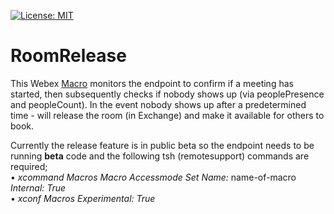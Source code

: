 [![License: MIT](https://img.shields.io/badge/License-MIT-blue.svg)](https://opensource.org/licenses/MIT)
# RoomRelease
This Webex [Macro](https://github.com/dhenwood/RoomRelease/blob/main/RoomRelease.js) monitors the endpoint to confirm if a meeting has started, then subsequently checks if nobody shows up (via peoplePresence and peopleCount). In the event nobody shows up after a predetermined time - will release the room (in Exchange) and make it available for others to book.

Currently the release feature is in public beta so the endpoint needs to be running <b>beta</b> code and the following tsh (remotesupport) commands are required;<br>
• <i>xcommand Macros Macro Accessmode Set Name: </i>name-of-macro<i> Internal: True</i><br>
• <i>xconf Macros Experimental: True</i><br>

